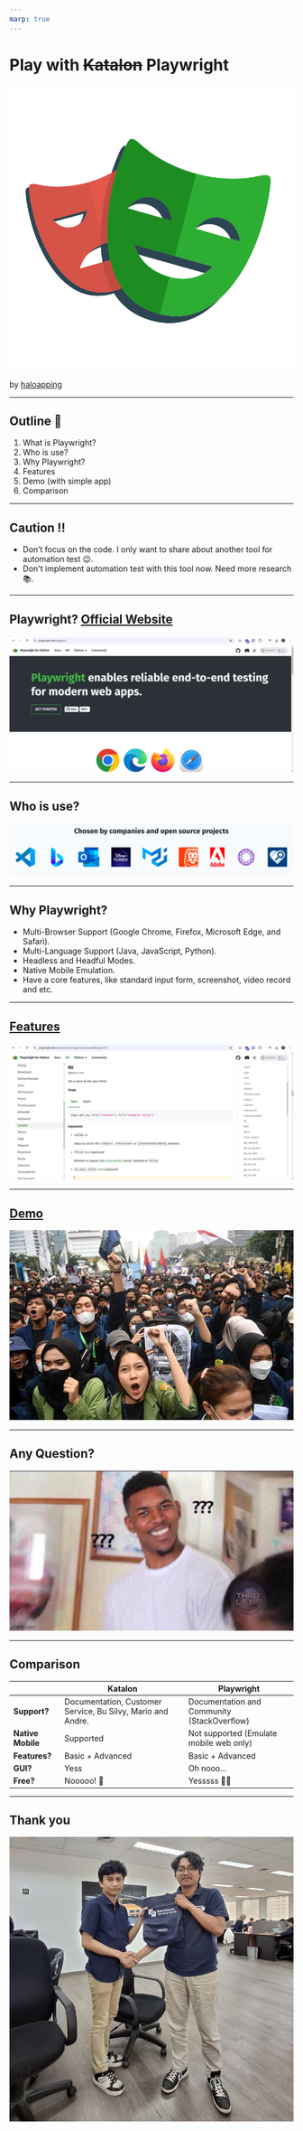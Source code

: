 ```yaml
---
marp: true
---
```


# Play with ~~Katalon~~ Playwright

![Playwright Logo](/images/playwright.svg)

by [haloapping](https://haloapping.com/)

---

## Outline 🧵

1. What is Playwright?
2. Who is use?
3. Why Playwright?
4. Features
5. Demo (with simple app)
6. Comparison

---

## Caution ‼️

- Don’t focus on the code. I only want to share about another tool for automation test 😉.
- Don't implement automation test with this tool now. Need more research 📚️.

---

## Playwright? [Official Website](https://playwright.dev/python/)

![Homepage Playwright](/images/homepage-playwright.png)

---

## Who is use?

![Companies](/images/companies.png)

---

## Why Playwright?

- Multi-Browser Support (Google Chrome, Firefox, Microsoft Edge, and Safari).
- Multi-Language Support (Java, JavaScript, Python).
- Headless and Headful Modes.
- Native Mobile Emulation.
- Have a core features, like standard input form, screenshot, video record and etc.

---

## [Features](https://playwright.dev/python/docs/api/class-playwright)

![Features](/images/features.png)

---

## [Demo](https://github.com/haloapping/playwright-python-demo)

![Demo](/images/demo.jpg)

---

## Any Question?

![Any Question](/images/any-question.jpeg)

---

## Comparison

|                   | Katalon                                                     | Playwright                                  |
| ----------------- | ----------------------------------------------------------- | ------------------------------------------- |
| **Support?**      | Documentation, Customer Service, Bu Silvy, Mario and Andre. | Documentation and Community (StackOverflow) |
| **Native Mobile** | Supported                                                   | Not supported (Emulate mobile web only)     |
| **Features?**     | Basic + Advanced                                            | Basic + Advanced                            |
| **GUI?**          | Yess                                                        | Oh nooo...                                  |
| **Free?**         | Nooooo! 💸                                                  | Yesssss 🤟🏻                                  |

---

## Thank you

![Thank You](/images/alek.jpg)
